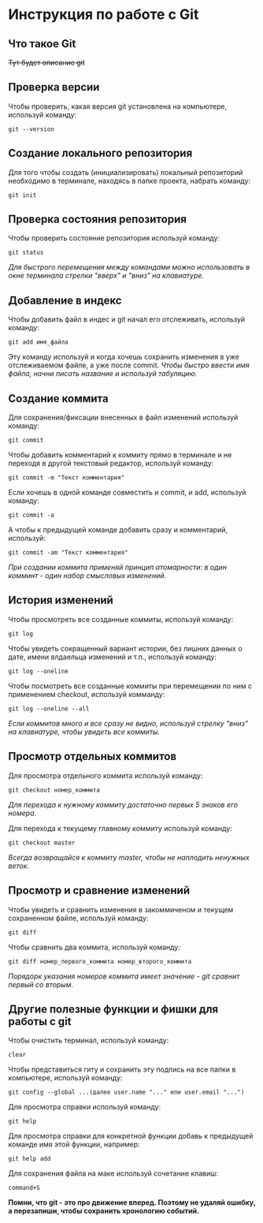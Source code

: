 # **Инструкция по работе с Git**

## Что такое Git

~~Тут будет описание git~~

## Проверка версии

Чтобы проверить, какая версия git установлена на компьютере, используй команду:

    git --version

## Создание локального репозитория

Для того чтобы создать (инициализировать) локальный репозиторий необходимо в терминале, находясь в папке проекта, набрать команду:

    git init

## Проверка состояния репозитория

Чтобы проверить состояние репозитория используй команду:

    git status

*Для быстрого перемещения между командами можно использовать в окне терминала стрелки "вверх" и "вниз" на клавиатуре.*

## Добавление в индекс

Чтобы добавить файл в индес и git начал его отслеживать, используй команду:

    git add имя_файла

Эту команду используй и когда хочешь сохранить изменения в уже отслеживаемом файле, а уже после commit. *Чтобы быстро ввести имя файла, начни писать название и используй табуляцию.*

## Создание коммита

Для сохранения/фиксации внесенных в файл изменений используй команду:

    git commit

Чтобы добавить комментарий к коммиту прямо в терминале и не переходя в другой текстовый редактор, используй команду:

    git commit -m "Текст комментария"

Если хочешь в одной команде совместить и commit, и add, используй команду:

    git commit -a

А чтобы к предыдущей команде добавить сразу и комментарий, используй:

    git commit -am "Текст комментария"

*При создании коммита применяй принцип атомарности: в один комминт - один набор смысловых изменений.*

## История изменений

Чтобы просмотреть все созданные коммиты, используй команду:

    git log

Чтобы увидеть сокращенный вариант истории, без лишних данных о дате, имени влдаельца изменений и т.п., используй команду:

    git log --oneline

Чтобы посмотреть все созданные коммиты при перемещении по ним с применением checkout, используй комманду:

    git log --oneline --all

*Если коммитов много и все сразу не видно, используй стрелку "вниз" на клавиатуре, чтобы увидеть все коммиты.*

## Просмотр отдельных коммитов

Для просмотра отдельного коммита используй команду:

    git checkout номер_коммита

*Для перехода к нужному коммиту достаточно первых 5 знаков его номера.*

Для перехода к текущему главному коммиту используй команду:

    git checkout master

*Всегда возвращайся к коммиту master, чтобы не наплодить ненужных веток.*

## Просмотр и сравнение изменений

Чтобы увидеть и сравнить изменения в закоммиченом и текущем сохраненном файле, используй команду:

    git diff

Чтобы сравнить два коммита, используй команду:

    git diff номер_первого_коммита номер_второго_коммита

*Порядорк указания номеров коммита имеет значение - git сравнит первый со вторым.*

## Другие полезные функции и фишки для работы с git

Чтобы очистить терминал, используй команду:

    clear

Чтобы представиться гиту и сохранить эту подпись на все папки в компьютере, используй команду:

    git config --global ...(далее user.name "..." или user.email "...")

Для просмотра справки используй команду:

    git help

Для просмотра справки для конкретной функции добавь к предыдущей команде имя этой функции, например:

    git help add

Для сохранения файла на маке используй сочетание клавиш:

    command+S

**Помни, что git - это про движение вперед. Поэтому не удаляй ошибку, а перезапиши, чтобы сохранить хронологию событий.**